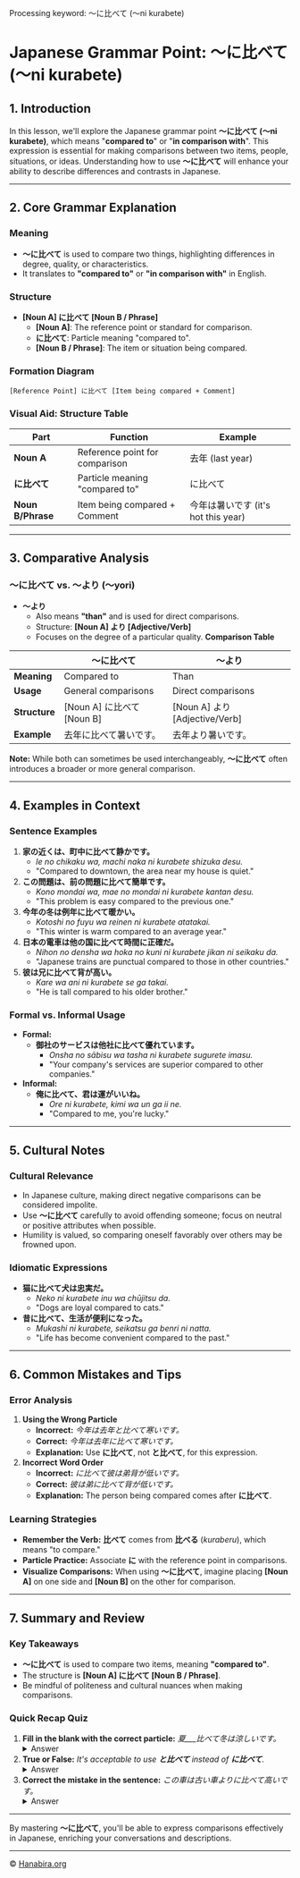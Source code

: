 Processing keyword: ～に比べて (〜ni kurabete)
# Japanese Grammar Point: ～に比べて (〜ni kurabete)

## 1. Introduction
In this lesson, we'll explore the Japanese grammar point **～に比べて (〜ni kurabete)**, which means "**compared to**" or "**in comparison with**". This expression is essential for making comparisons between two items, people, situations, or ideas. Understanding how to use **～に比べて** will enhance your ability to describe differences and contrasts in Japanese.

---
## 2. Core Grammar Explanation
### Meaning
- **～に比べて** is used to compare two things, highlighting differences in degree, quality, or characteristics.
- It translates to **"compared to"** or **"in comparison with"** in English.
### Structure
- **[Noun A] に比べて [Noun B / Phrase]**
  - **[Noun A]**: The reference point or standard for comparison.
  - **に比べて**: Particle meaning "compared to".
  - **[Noun B / Phrase]**: The item or situation being compared.
### Formation Diagram
```
[Reference Point] に比べて [Item being compared + Comment]
```
### Visual Aid: Structure Table

| Part               | Function                               | Example                   |
|--------------------|----------------------------------------|---------------------------|
| **Noun A**         | Reference point for comparison         | 去年 (last year)          |
| **に比べて**       | Particle meaning "compared to"         | に比べて                   |
| **Noun B/Phrase**  | Item being compared + Comment          | 今年は暑いです (it's hot this year) |

---
## 3. Comparative Analysis
### ～に比べて vs. ～より (〜yori)
- **～より**
  - Also means **"than"** and is used for direct comparisons.
  - Structure: **[Noun A] より [Adjective/Verb]**
  - Focuses on the degree of a particular quality.
**Comparison Table**

|                     | **～に比べて**                 | **～より**                        |
|---------------------|------------------------------|-----------------------------------|
| **Meaning**         | Compared to                  | Than                              |
| **Usage**           | General comparisons          | Direct comparisons                |
| **Structure**       | [Noun A] に比べて [Noun B]    | [Noun A] より [Adjective/Verb]    |
| **Example**         | 去年に比べて暑いです。        | 去年より暑いです。                |

**Note:** While both can sometimes be used interchangeably, **～に比べて** often introduces a broader or more general comparison.

---
## 4. Examples in Context
### Sentence Examples
1. **家の近くは、町中に比べて静かです。**
   - *Ie no chikaku wa, machi naka ni kurabete shizuka desu.*
   - "Compared to downtown, the area near my house is quiet."
2. **この問題は、前の問題に比べて簡単です。**
   - *Kono mondai wa, mae no mondai ni kurabete kantan desu.*
   - "This problem is easy compared to the previous one."
3. **今年の冬は例年に比べて暖かい。**
   - *Kotoshi no fuyu wa reinen ni kurabete atatakai.*
   - "This winter is warm compared to an average year."
4. **日本の電車は他の国に比べて時間に正確だ。**
   - *Nihon no densha wa hoka no kuni ni kurabete jikan ni seikaku da.*
   - "Japanese trains are punctual compared to those in other countries."
5. **彼は兄に比べて背が高い。**
   - *Kare wa ani ni kurabete se ga takai.*
   - "He is tall compared to his older brother."
### Formal vs. Informal Usage
- **Formal:**
  - **御社のサービスは他社に比べて優れています。**
    - *Onsha no sābisu wa tasha ni kurabete sugurete imasu.*
    - "Your company's services are superior compared to other companies."
- **Informal:**
  - **俺に比べて、君は運がいいね。**
    - *Ore ni kurabete, kimi wa un ga ii ne.*
    - "Compared to me, you're lucky."
---
## 5. Cultural Notes
### Cultural Relevance
- In Japanese culture, making direct negative comparisons can be considered impolite.
- Use **～に比べて** carefully to avoid offending someone; focus on neutral or positive attributes when possible.
- Humility is valued, so comparing oneself favorably over others may be frowned upon.
### Idiomatic Expressions
- **猫に比べて犬は忠実だ。**
  - *Neko ni kurabete inu wa chūjitsu da.*
  - "Dogs are loyal compared to cats."
- **昔に比べて、生活が便利になった。**
  - *Mukashi ni kurabete, seikatsu ga benri ni natta.*
  - "Life has become convenient compared to the past."
---
## 6. Common Mistakes and Tips
### Error Analysis
1. **Using the Wrong Particle**
   - **Incorrect:** *今年は去年と比べて寒いです。*
   - **Correct:** *今年は去年に比べて寒いです。*
   - **Explanation:** Use **に比べて**, not **と比べて**, for this expression.
2. **Incorrect Word Order**
   - **Incorrect:** *に比べて彼は弟背が低いです。*
   - **Correct:** *彼は弟に比べて背が低いです。*
   - **Explanation:** The person being compared comes after **に比べて**.
### Learning Strategies
- **Remember the Verb:** **比べて** comes from **比べる** (*kuraberu*), which means "to compare."
- **Particle Practice:** Associate **に** with the reference point in comparisons.
- **Visualize Comparisons:** When using **～に比べて**, imagine placing **[Noun A]** on one side and **[Noun B]** on the other for comparison.
---
## 7. Summary and Review
### Key Takeaways
- **～に比べて** is used to compare two items, meaning **"compared to"**.
- The structure is **[Noun A] に比べて [Noun B / Phrase]**.
- Be mindful of politeness and cultural nuances when making comparisons.
### Quick Recap Quiz
1. **Fill in the blank with the correct particle:**
   *夏___比べて冬は涼しいです。*
   <details><summary>Answer</summary>
   夏**に**比べて冬は涼しいです。
   </details>
2. **True or False:**
   *It's acceptable to use **と比べて** instead of **に比べて**.*
   <details><summary>Answer</summary>
   False. The correct particle is **に** as in **に比べて**.
   </details>
3. **Correct the mistake in the sentence:**
   *この車は古い車よりに比べて高いです。*
   <details><summary>Answer</summary>
   Remove **より**: *この車は古い車に比べて高いです。*
   </details>
---
By mastering **～に比べて**, you'll be able to express comparisons effectively in Japanese, enriching your conversations and descriptions.


---

© [Hanabira.org](https://hanabira.org)
